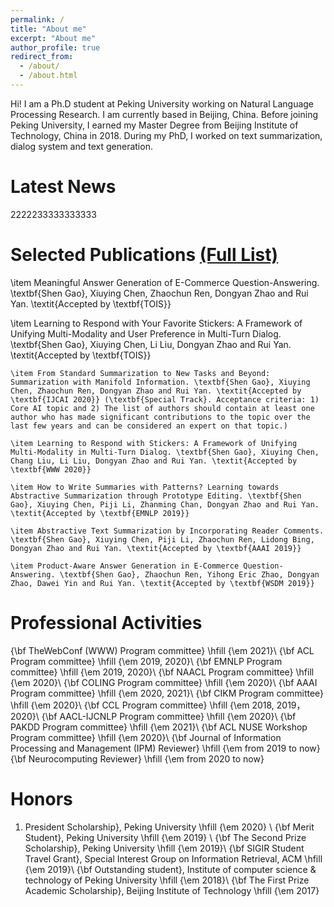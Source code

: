 ```yaml
---
permalink: /
title: "About me"
excerpt: "About me"
author_profile: true
redirect_from: 
  - /about/
  - /about.html
---
```


Hi! I am a Ph.D student at Peking University working on Natural Language Processing Research. I am currently based in Beijing, China. Before joining  Peking University, I earned my Master Degree from Beijing Institute of Technology, China in 2018. During my PhD, I worked on text summarization, dialog system and text generation. 

Latest News
======
2222233333333333

Selected Publications [(Full List)](https://scholar.google.com/citations?user=Xb5yz-YAAAAJ&hl=zh-CN)
======
\item Meaningful Answer Generation of E-Commerce Question-Answering. \textbf{Shen Gao}, Xiuying Chen, Zhaochun Ren, Dongyan Zhao and Rui Yan. \textit{Accepted by \textbf{TOIS}} 

\item Learning to Respond with Your Favorite Stickers: A Framework of Unifying Multi-Modality and User Preference in Multi-Turn Dialog. \textbf{Shen Gao}, Xiuying Chen, Li Liu, Dongyan Zhao and Rui Yan. \textit{Accepted by \textbf{TOIS}} 
    
    \item From Standard Summarization to New Tasks and Beyond: Summarization with Manifold Information. \textbf{Shen Gao}, Xiuying Chen, Zhaochun Ren, Dongyan Zhao and Rui Yan. \textit{Accepted by \textbf{IJCAI 2020}} (\textbf{Special Track}. Acceptance criteria: 1) Core AI topic and 2) The list of authors should contain at least one author who has made significant contributions to the topic over the last few years and can be considered an expert on that topic.)
    
    \item Learning to Respond with Stickers: A Framework of Unifying Multi-Modality in Multi-Turn Dialog. \textbf{Shen Gao}, Xiuying Chen, Chang Liu, Li Liu, Dongyan Zhao and Rui Yan. \textit{Accepted by \textbf{WWW 2020}}
    
    \item How to Write Summaries with Patterns? Learning towards Abstractive Summarization through Prototype Editing. \textbf{Shen Gao}, Xiuying Chen, Piji Li, Zhanming Chan, Dongyan Zhao and Rui Yan. \textit{Accepted by \textbf{EMNLP 2019}}
    
    \item Abstractive Text Summarization by Incorporating Reader Comments. \textbf{Shen Gao}, Xiuying Chen, Piji Li, Zhaochun Ren, Lidong Bing, Dongyan Zhao and Rui Yan. \textit{Accepted by \textbf{AAAI 2019}}
    
    \item Product-Aware Answer Generation in E-Commerce Question-Answering. \textbf{Shen Gao}, Zhaochun Ren, Yihong Eric Zhao, Dongyan Zhao, Dawei Yin and Rui Yan. \textit{Accepted by \textbf{WSDM 2019}}

Professional Activities
======
{\bf TheWebConf (WWW) Program committee} \hfill {\em  2021}\\
{\bf ACL Program committee} \hfill {\em  2019, 2020}\\
{\bf EMNLP Program committee} \hfill {\em  2019, 2020}\\
{\bf NAACL Program committee} \hfill {\em  2020}\\
{\bf COLING Program committee} \hfill {\em  2020}\\
{\bf AAAI Program committee} \hfill {\em  2020, 2021}\\
{\bf CIKM Program committee} \hfill {\em  2020}\\
{\bf CCL Program committee} \hfill {\em  2018, 2019， 2020}\\
{\bf AACL-IJCNLP Program committee} \hfill {\em  2020}\\
{\bf PAKDD Program committee} \hfill {\em  2021}\\
{\bf ACL NUSE Workshop Program committee} \hfill {\em  2020}\\
{\bf Journal of Information Processing and Management (IPM) Reviewer} \hfill {\em  from 2019 to now}
{\bf Neurocomputing Reviewer} \hfill {\em  from 2020 to now}

Honors
======
1. President Scholarship}, Peking University \hfill {\em 2020} \\
{\bf Merit Student}, Peking University \hfill {\em 2019} \\
{\bf The Second Prize Scholarship}, Peking University \hfill {\em 2019}\\
{\bf SIGIR Student Travel Grant}, Special Interest Group on Information Retrieval, ACM \hfill {\em 2019}\\
{\bf Outstanding student}, Institute of computer science \& technology of Peking University \hfill {\em 2018}\\
{\bf The First Prize Academic Scholarship}, Beijing Institute of Technology \hfill {\em 2017}
